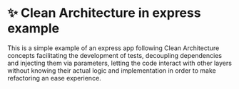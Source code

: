 # ✨ Clean Architecture in express example

This is a simple example of an express app following Clean Architecture concepts facilitating the development of tests, decoupling dependencies and injecting them via parameters, letting the code interact with other layers without knowing their actual logic and implementation in order to make refactoring an ease experience.
